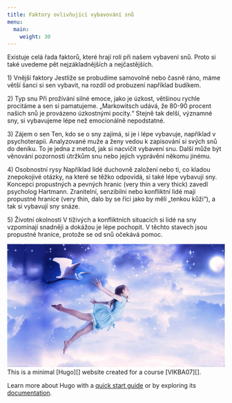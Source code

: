 ```yaml
---
title: Faktory ovlivňující vybavování snů 
menu:
  main:
    weight: 30
---
```


<p id="zdroj1">
</p>
<p id="zdroj2">
Existuje celá řada faktorů, které hrají roli při našem vybavení snů. Proto si také uvedeme pět nejzákladnějších a nejčastějších.
<p>1) Vnější faktory
Jestliže se probudíme samovolně nebo časně ráno, máme větší šanci si sen vybavit, na rozdíl od probuzení například budíkem.</p>
<p>2) Typ snu
 Při prožívání silné emoce, jako je úzkost, většinou rychle procitáme a sen si pamatujeme. „Markowitsch udává, že 80-90 procent našich snů je provázeno úzkostnými pocity.“ Stejně tak delší, významné sny, si vybavujeme lépe než emocionálně nepodstatné.</p>
<p>3) Zájem o sen
 Ten, kdo se o sny zajímá, si je i lépe vybavuje, například v psychoterapii. Analyzované muže a ženy vedou k zapisování si svých snů do deníku. To je jedna z metod, jak si nacvičit vybavení snu. Další může být věnování pozornosti útržkům snu nebo jejich vyprávění někomu jinému.</p>
<p>4) Osobnostní rysy
 Například lidé duchovně založení nebo ti, co kladou znepokojivé otázky, na které se těžko odpovídá, si také lépe vybavují sny. Koncepci propustných a pevných hranic (very thin a very thick) zavedl psycholog Hartmann. Zranitelní, senzibilní nebo konfliktní lidé mají propustné hranice (very thin, dalo by se říci jako by měli „tenkou kůži“), a tak si vybavují sny snáze.</p>
<p>5) Životní okolnosti
 V tíživých a konfliktních situacích si lidé na sny vzpomínají snadněji a dokážou je lépe pochopit. V těchto stavech jsou propustné hranice, protože se od snů očekává pomoc.</p>

</p>
<p id="zdroj3"> 

</p>
<p id="zdroj4"> 

</p>

<p id="zdroj5"> 

</p>

<p id="zdroj6"> 

</p>

<p id="zdroj7"> 

</p>

<p id="zdroj8"> 

</p>

<p id="zdroj9"> 


</p>
<img src="obrazek1.jpg">
This is a minimal [Hugo][] website created for a course [VIKBA07][].

Learn more about Hugo with a [quick start guide][qs] or by exploring its [documentation][hugoDocs].

[Hugo]: https://gohugo.io
[VIKBA07]: https://is.muni.cz/predmet/phil/VIKBA07
[hugoDocs]: https://gohugo.io/documentation/
[qs]: https://gohugo.io/getting-started/quick-start/
